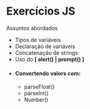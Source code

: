 <h1>Exercícios JS</h1>

<p>Assuntos abordados</p>

<ul>
  <li>Tipos de variáveis</li>
  <li>Declaração de variáveis</li>
  <li>Concatenação de strings</li>
  <li>Uso do <b>[ alert() | prompt() ]</b></li>
  <li><h4>Convertendo valors com:</h4></li>
  <ul> 
     <li>parseFloat()</li> 
     <li>parseInt()</li>
     <li>Number()</li>
   </ul>
</ul>
